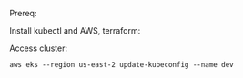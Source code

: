 Prereq:

Install kubectl and AWS, terraform:

Access cluster:

`aws eks --region us-east-2 update-kubeconfig --name dev`
